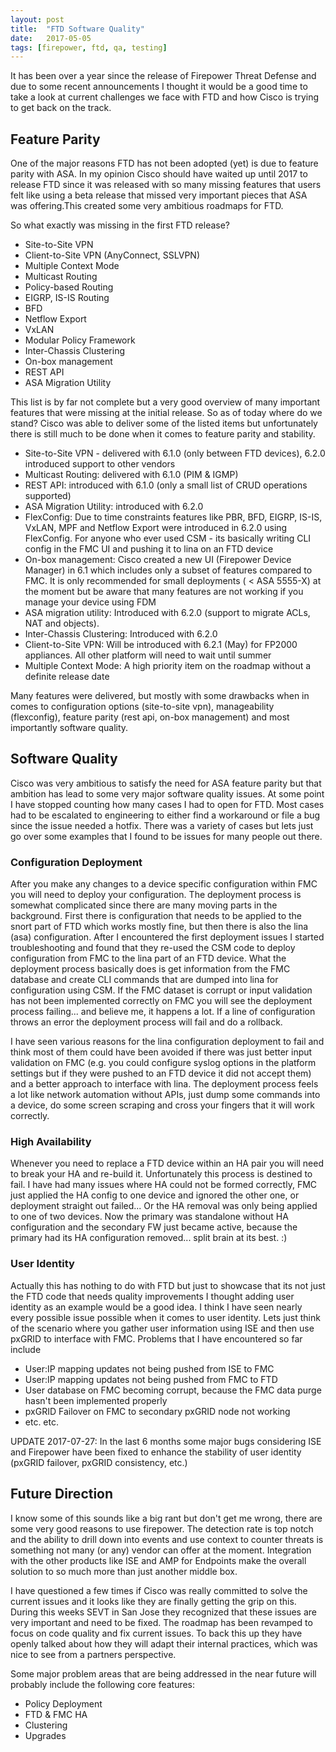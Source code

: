 ```yaml
---
layout: post
title:  "FTD Software Quality"
date:   2017-05-05
tags: [firepower, ftd, qa, testing]
---
```


It has been over a year since the release of Firepower Threat Defense and due to some recent announcements I thought it would be a good time to take a look at current challenges we face with FTD and how Cisco is trying to get back on the track.

<!--more-->

## Feature Parity

One of the major reasons FTD has not been adopted (yet) is due to feature parity with ASA. In my opinion Cisco should have waited up until 2017 to release FTD since it was released with so many missing features that users felt like using a beta release that missed very important pieces that ASA was offering.This created some very ambitious roadmaps for FTD.

So what exactly was missing in the first FTD release?

* Site-to-Site VPN
* Client-to-Site VPN (AnyConnect, SSLVPN)
* Multiple Context Mode
* Multicast Routing
* Policy-based Routing
* EIGRP, IS-IS Routing
* BFD
* Netflow Export
* VxLAN
* Modular Policy Framework
* Inter-Chassis Clustering
* On-box management
* REST API
* ASA Migration Utility

This list is by far not complete but a very good overview of many important features that were missing at the initial release. So as of today where do we stand? Cisco was able to deliver some of the listed items but unfortunately there is still much to be done when it comes to feature parity and stability.

* Site-to-Site VPN - delivered with 6.1.0 (only between FTD devices), 6.2.0 introduced support to other vendors
* Multicast Routing: delivered with 6.1.0 (PIM & IGMP)
* REST API: introduced with 6.1.0 (only a small list of CRUD operations supported)
* ASA Migration Utility: introduced with 6.2.0
* FlexConfig: Due to time constraints features like PBR, BFD, EIGRP, IS-IS, VxLAN, MPF and Netflow Export were introduced in 6.2.0 using FlexConfig. For anyone who ever used CSM - its basically writing CLI config in the FMC UI and pushing it to lina on an FTD device
* On-box management: Cisco created a new UI (Firepower Device Manager) in 6.1 which includes only a subset of features compared to FMC. It is only recommended for small deployments ( < ASA 5555-X) at the moment but be aware that many features are not working if you manage your device using FDM
* ASA migration utility: Introduced with 6.2.0 (support to migrate ACLs, NAT and objects).
* Inter-Chassis Clustering: Introduced with 6.2.0
* Client-to-Site VPN: Will be introduced with 6.2.1 (May) for FP2000 appliances. All other platform will need to wait until summer
* Multiple Context Mode: A high priority item on the roadmap without a definite release date

Many features were delivered, but mostly with some drawbacks when in comes to configuration options (site-to-site vpn), manageability (flexconfig), feature parity (rest api, on-box management) and most importantly software quality.

## Software Quality

Cisco was very ambitious to satisfy the need for ASA feature parity but that ambition has lead to some very major software quality issues. At some point I have stopped counting how many cases I had to open for FTD. Most cases had to be escalated to engineering to either find a workaround or file a bug since the issue needed a hotfix. There was a variety of cases but lets just go over some examples that I found to be issues for many people out there.

### Configuration Deployment

After you make any changes to a device specific configuration within FMC you will need to deploy your configuration. The deployment process is somewhat complicated since there are many moving parts in the background. First there is configuration that needs to be applied to the snort part of FTD which works mostly fine, but then there is also the lina (asa) configuration. After I encountered the first deployment issues I started troubleshooting and found that they re-used the CSM code to deploy configuration from FMC to the lina part of an FTD device. What the deployment process basically does is get information from the FMC database and create CLI commands that are dumped into lina for configuration using CSM. If the FMC dataset is corrupt or input validation has not been implemented correctly on FMC you will see the deployment process failing... and believe me, it happens a lot. If a line of configuration throws an error the deployment process will fail and do a rollback.

I have seen various reasons for the lina configuration deployment to fail and think most of them could have been avoided if there was just better input validation on FMC (e.g. you could configure syslog options in the platform settings but if they were pushed to an FTD device it did not accept them) and a better approach to interface with lina. The deployment process feels a lot like network automation without APIs, just dump some commands into a device, do some screen scraping and cross your fingers that it will work correctly.


### High Availability

Whenever you need to replace a FTD device within an HA pair you will need to break your HA and re-build it. Unfortunately this process is destined to fail. I have had many issues where HA could not be formed correctly, FMC just applied the HA config to one device and ignored the other one, or deployment straight out failed... Or the HA removal was only being applied to one of two devices. Now the primary was standalone without HA configuration and the secondary FW just became active, because the primary had its HA configuration removed... split brain at its best. :)

### User Identity

Actually this has nothing to do with FTD but just to showcase that its not just the FTD code that needs quality improvements I thought adding user identity as an example would be a good idea. I think I have seen nearly every possible issue possible when it comes to user identity. Lets just think of the scenario where you gather user information using ISE and then use pxGRID to interface with FMC. Problems that I have encountered so far include

* User:IP mapping updates not being pushed from ISE to FMC
* User:IP mapping updates not being pushed from FMC to FTD
* User database on FMC becoming corrupt, because the FMC data purge hasn't been implemented properly
* pxGRID Failover on FMC to secondary pxGRID node not working
* etc. etc.

UPDATE 2017-07-27: In the last 6 months some major bugs considering ISE and Firepower have been fixed to enhance the stability of user identity (pxGRID failover, pxGRID consistency, etc.)

## Future Direction

I know some of this sounds like a big rant but don't get me wrong, there are some very good reasons to use firepower. The detection rate is top notch and the ability to drill down into events and use context to counter threats is something not many (or any) vendor can offer at the moment. Integration with the other products like ISE and AMP for Endpoints make the overall solution to so much more than just another middle box.

I have questioned a few times if Cisco was really committed to solve the current issues and it looks like they are finally getting the grip on this. During this weeks SEVT in San Jose they  recognized that these issues are very important and need to be fixed. The roadmap has been revamped to focus on code quality and fix current issues. To back this up they have openly talked about how they will adapt their internal practices, which was nice to see from a partners perspective.

Some major problem areas that are being addressed in the near future will probably include the following core features:

* Policy Deployment 
* FTD & FMC HA
* Clustering
* Upgrades 
